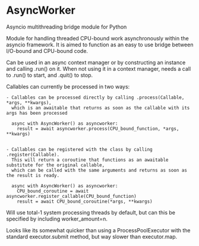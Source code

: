 # AsyncWorker
Asyncio multithreading bridge module for Python

Module for handling threaded CPU-bound work asynchronously within the asyncio framework. 
It is aimed to function as an easy to use bridge between I/O-bound and CPU-bound code.

Can be used in an async context manager or by constructing an instance and calling .run() on it.
When not using it in a context manager, needs a call to .run() to start, and .quit() to stop.
    

Callables can currently be processed in two ways:

    - Callables can be processed directly by calling .process(Callable, *args, **kwargs), 
      which is an awaitable that returns as soon as the callable with its args has been processed
      
      async with AsyncWorker() as asyncworker:
        result = await asyncworker.process(CPU_bound_function, *args, **kwargs)

      
    - Callables can be registered with the class by calling .register(Callable). 
      This will return a coroutine that functions as an awaitable substitute for the original callable,
      which can be called with the same arguments and returns as soon as the result is ready.
      
      async with AsyncWorker() as asyncworker:
        CPU_bound_coroutine = await asyncworker.register_callable(CPU_bound_function)
        result = await CPU_bound_coroutine(*args, **kwargs)


Will use total-1 system processing threads by default, but can this be specified by including worker_amount=n.
    
Looks like its somewhat quicker than using a ProcessPoolExecutor with the standard executor.submit method, 
but way slower than executor.map. 
